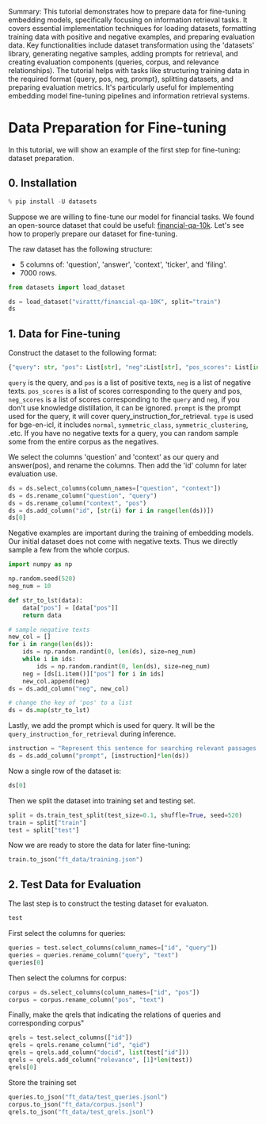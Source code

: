 Summary: This tutorial demonstrates how to prepare data for fine-tuning embedding models, specifically focusing on information retrieval tasks. It covers essential implementation techniques for loading datasets, formatting training data with positive and negative examples, and preparing evaluation data. Key functionalities include dataset transformation using the 'datasets' library, generating negative samples, adding prompts for retrieval, and creating evaluation components (queries, corpus, and relevance relationships). The tutorial helps with tasks like structuring training data in the required format {query, pos, neg, prompt}, splitting datasets, and preparing evaluation metrics. It's particularly useful for implementing embedding model fine-tuning pipelines and information retrieval systems.

# Data Preparation for Fine-tuning

In this tutorial, we will show an example of the first step for fine-tuning: dataset preparation.

## 0. Installation


```python
% pip install -U datasets
```

Suppose we are willing to fine-tune our model for financial tasks. We found an open-source dataset that could be useful: [financial-qa-10k](https://huggingface.co/datasets/virattt/financial-qa-10K). Let's see how to properly prepare our dataset for fine-tuning.

The raw dataset has the following structure:
- 5 columns of: 'question', 'answer', 'context', 'ticker', and 'filing'.
- 7000 rows.


```python
from datasets import load_dataset

ds = load_dataset("virattt/financial-qa-10K", split="train")
ds
```

## 1. Data for Fine-tuning

Construct the dataset to the following format:

``` python
{"query": str, "pos": List[str], "neg":List[str], "pos_scores": List[int], "neg_scores": List[int], "prompt": str, "type": str}
```

`query` is the query, and `pos` is a list of positive texts, `neg` is a list of negative texts. `pos_scores` is a list of scores corresponding to the query and pos, `neg_scores` is a list of scores corresponding to the `query` and `neg`, if you don't use knowledge distillation, it can be ignored. `prompt` is the prompt used for the query, it will cover query_instruction_for_retrieval. `type` is used for bge-en-icl, it includes `normal`, `symmetric_class`, `symmetric_clustering`, .etc. If you have no negative texts for a query, you can random sample some from the entire corpus as the negatives.

We select the columns 'question' and 'context' as our query and answer(pos), and rename the columns. Then add the 'id' column for later evaluation use.


```python
ds = ds.select_columns(column_names=["question", "context"])
ds = ds.rename_column("question", "query")
ds = ds.rename_column("context", "pos")
ds = ds.add_column("id", [str(i) for i in range(len(ds))])
ds[0]
```

Negative examples are important during the training of embedding models. Our initial dataset does not come with negative texts. Thus we directly sample a few from the whole corpus.


```python
import numpy as np

np.random.seed(520)
neg_num = 10

def str_to_lst(data):
    data["pos"] = [data["pos"]]
    return data

# sample negative texts
new_col = []
for i in range(len(ds)):
    ids = np.random.randint(0, len(ds), size=neg_num)
    while i in ids:
        ids = np.random.randint(0, len(ds), size=neg_num)
    neg = [ds[i.item()]["pos"] for i in ids]
    new_col.append(neg)
ds = ds.add_column("neg", new_col)

# change the key of 'pos' to a list
ds = ds.map(str_to_lst)
```

Lastly, we add the prompt which is used for query. It will be the `query_instruction_for_retrieval` during inference.


```python
instruction = "Represent this sentence for searching relevant passages: "
ds = ds.add_column("prompt", [instruction]*len(ds))
```

Now a single row of the dataset is:


```python
ds[0]
```

Then we split the dataset into training set and testing set.


```python
split = ds.train_test_split(test_size=0.1, shuffle=True, seed=520)
train = split["train"]
test = split["test"]
```

Now we are ready to store the data for later fine-tuning:


```python
train.to_json("ft_data/training.json")
```

## 2. Test Data for Evaluation

The last step is to construct the testing dataset for evaluaton.


```python
test
```

First select the columns for queries:


```python
queries = test.select_columns(column_names=["id", "query"])
queries = queries.rename_column("query", "text")
queries[0]
```

Then select the columns for corpus:


```python
corpus = ds.select_columns(column_names=["id", "pos"])
corpus = corpus.rename_column("pos", "text")
```

Finally, make the qrels that indicating the relations of queries and corresponding corpus"


```python
qrels = test.select_columns(["id"])
qrels = qrels.rename_column("id", "qid")
qrels = qrels.add_column("docid", list(test["id"]))
qrels = qrels.add_column("relevance", [1]*len(test))
qrels[0]
```

Store the training set


```python
queries.to_json("ft_data/test_queries.jsonl")
corpus.to_json("ft_data/corpus.jsonl")
qrels.to_json("ft_data/test_qrels.jsonl")
```
